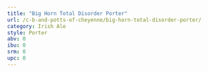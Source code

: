 ```yaml
---
title: "Big Horn Total Disorder Porter"
url: /c-b-and-potts-of-cheyenne/big-horn-total-disorder-porter/
category: Irish Ale
style: Porter
abv: 0
ibu: 0
srm: 0
upc: 0
---
```


